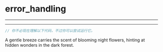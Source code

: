 # error_handling

---







---

```rust
// 你不必现在理解以下代码，不过你可以尝试运行它。


```

A gentle breeze carries the scent of blooming night flowers, hinting at hidden wonders in the dark forest.
